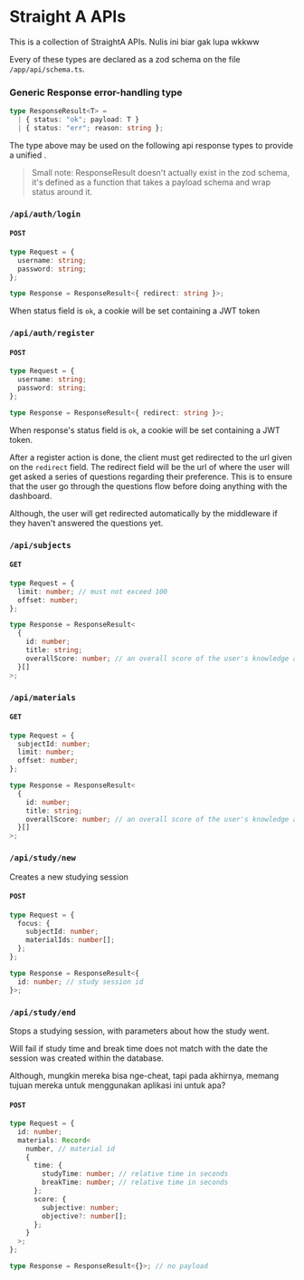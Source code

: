 # Straight A APIs

This is a collection of StraightA APIs. Nulis ini biar gak lupa wkkww

Every of these types are declared as a zod schema on the file `/app/api/schema.ts`.

### Generic Response error-handling type

```typescript
type ResponseResult<T> =
  | { status: "ok"; payload: T }
  | { status: "err"; reason: string };
```

The type above may be used on the following api response types to provide a unified .

> Small note: ResponseResult doesn't actually exist in the zod schema, it's defined as a function that takes a payload schema and wrap status around it.

### `/api/auth/login`

#### `POST`

```typescript
type Request = {
  username: string;
  password: string;
};

type Response = ResponseResult<{ redirect: string }>;
```

When status field is `ok`, a cookie will be set containing a JWT token

### `/api/auth/register`

#### `POST`

```typescript
type Request = {
  username: string;
  password: string;
};

type Response = ResponseResult<{ redirect: string }>;
```

When response's status field is `ok`, a cookie will be set containing a JWT token.

After a register action is done, the client must get redirected to the url given
on the `redirect` field. The redirect field will be the url of where the user will
get asked a series of questions regarding their preference. This is to ensure that
the user go through the questions flow before doing anything with the dashboard.

Although, the user will get redirected automatically by the middleware if they haven't
answered the questions yet.

### `/api/subjects`

#### `GET`

```typescript
type Request = {
  limit: number; // must not exceed 100
  offset: number;
};

type Response = ResponseResult<
  {
    id: number;
    title: string;
    overallScore: number; // an overall score of the user's knowledge about this subject
  }[]
>;
```

### `/api/materials`

#### `GET`

```typescript
type Request = {
  subjectId: number;
  limit: number;
  offset: number;
};

type Response = ResponseResult<
  {
    id: number;
    title: string;
    overallScore: number; // an overall score of the user's knowledge about this material
  }[]
>;
```

### `/api/study/new`

Creates a new studying session

#### `POST`

```typescript
type Request = {
  focus: {
    subjectId: number;
    materialIds: number[];
  };
};

type Response = ResponseResult<{
  id: number; // study session id
}>;
```

### `/api/study/end`

Stops a studying session, with parameters about how the study went.

Will fail if study time and break time does not match with the date the session was created
within the database.

Although, mungkin mereka bisa nge-cheat, tapi pada akhirnya, memang tujuan mereka untuk menggunakan
aplikasi ini untuk apa?

#### `POST`

```typescript
type Request = {
  id: number;
  materials: Record<
    number, // material id
    {
      time: {
        studyTime: number; // relative time in seconds
        breakTime: number; // relative time in seconds
      };
      score: {
        subjective: number;
        objective?: number[];
      };
    }
  >;
};

type Response = ResponseResult<{}>; // no payload
```
